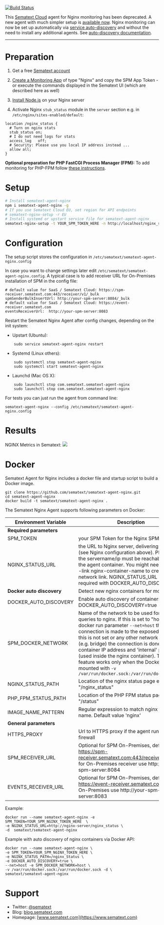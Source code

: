 [![Build Status](https://travis-ci.org/sematext/sematext-agent-nginx.svg?branch=master)](https://travis-ci.org/sematext/sematext-agent-nginx)

This [Sematext Cloud](https://sematext.com/) agent for Nginx monitoring has been deprecated. A new agent with much simpler setup is [available now](https://sematext.com/product-updates/#/2021/new-agents-for-nginx-apache-and-mongodb).  Nginx monitoring can now be set up automatically via [service auto-discovery](https://sematext.com/blog/service-autodiscovery-automatic-monitoring/) and without the need to install any additional agents.  See [auto-discovery documentation](https://sematext.com/docs/monitoring/autodiscovery/).

----

# Preparation 

1. Get a free [Sematext account](https://apps.sematext.com/ui/registation)  

2. [Create a Monitoring App](https://apps.sematext.com/spm-reports/registerApplication.do) of type "Nginx" and copy the SPM App Token - or execute the commands displayed in the Sematext UI (which are described here as well)

3. [Install Node.js](https://nodejs.org/en/download/package-manager/) on your Nginx server

4. Activate Nginx ```stub_status``` module in the ```server``` section e.g. in ```/etc/nginx/sites-enabled/default```: 
```
location /nginx_status {
  # Turn on nginx stats
  stub_status on;
  # I do not need logs for stats
  access_log   off;
  # Security: Please use you local IP address instead ...
  allow all;
}
```

__Optional preparation for PHP FastCGI Process Manager (FPM):__ To add monitoring for PHP-FPM follow [these instructions](https://sematext.com/docs/integration/php/#integration-with-nginx).

# Setup 
```sh
# Install sematext-agent-nginx 
npm i sematext-agent-nginx -g
# If you use Sematext Cloud EU, set region for API endpoints
# sematext-nginx-setup -r EU
# Install systemd or upstart service file for sematext-agent-nginx 
sematext-nginx-setup -t YOUR_SPM_TOKEN_HERE -n http://localhost/nginx_status
```

# Configuration 

The setup script stores the configuration in ```/etc/sematext/sematext-agent-nginx.config```

In case you want to change settings later edit ```/etc/sematext/sematext-agent-nginx.config```. 
A typical case is to add receiver URL for On-Premises installation of SPM in the config file:

```
# default value for SaaS / Sematext Cloud: https://spm-receiver.sematext.com:443/receiver/v1/_bulk
spmSenderBulkInsertUrl: http://your-spm-server:8084/_bulk
# default value for SaaS / Sematext Cloud: https://event-receiver.sematext.com
eventsReceiverUrl:  http://your-spm-server:8083
```


Restart the Sematext Nginx Agent after config changes, depending on the init system:
- Upstart (Ubuntu):  
```
    sudo service sematext-agent-nginx restart 
```
- Systemd (Linux others):  
```
    sudo systemctl stop sematext-agent-nginx
    sudo systemctl start sematext-agent-nginx
```
- Launchd (Mac OS X): 
```
    sudo launchctl stop com.sematext.sematext-agent-nginx
    sudo launchctl stop com.sematext.sematext-agent-nginx
```

For tests you can just run the agent from command line:
```
sematext-agent-nginx --config /etc/sematext/sematext-agent-nginx.config
```

# Results

NGINX Metrics in Sematext: 
![](https://raw.githubusercontent.com/sematext/sematext-agent-nginx/master/nginx-report-screenshot.png)

# Docker 

Sematext Agent for Nginx includes a docker file and startup script to build a Docker image. 
```
git clone https://github.com/sematext/sematext-agent-nginx.git
cd sematext-agent-nginx
docker build -t sematext/sematext-agent-nginx .
```

The Sematext Nginx Agent supports following parameters on Docker: 

| Environment Variable | Description |
|----------------------|-------------|
| **Required parameters**  |         |
| SPM_TOKEN                | your SPM Token for the Nginx SPM App |
| NGINX_STATUS_URL          | the URL to Nginx server, delivering the stats (see Nginx configuration above). Please note the servername/ip must be reachable from the agent container. You might need to use --link nginx-container-name to create the network link. NGINX_STATUS_URL is not required with DOCKER_AUTO_DISCOVERY.|
|**Docker auto discovery** | Detect new nginx containers for monitoring! |
| DOCKER_AUTO_DISCOVERY | Enable auto discovery of containers e.g. DOCKER_AUTO_DISCOVERY=true |
| SPM_DOCKER_NETWORK | Name of the network to be used for HTTP queries to nginx. If this is set to "host" and docker run parameter ```--net=host``` the connection is made to the exposed ports. If this is not set or any other network name  (e.g. bridge) the connection is done via nginx container IP address and 'internal' port 80 (used inside the nginx container). This feature works only when the Docker socket is mounted with ```-v /var/run/docker.sock:/var/run/docker.sock```| 
| NGINX_STATUS_PATH  | Location of the nginx status page e.g. "/nginx_status" |
| PHP_FPM_STATUS_PATH | Location of the PHP FPM status page e.g. "/status" |
| IMAGE_NAME_PATTERN | Regular expression to match nginx image name. Default  value 'nginx'|
| **General parameters** | |
| HTTPS_PROXY              | Url to HTTPS proxy if the agent runs behind a firewall |
| SPM_RECEIVER_URL         | Optional for SPM On-Premises, default value: https://spm-receiver.sematext.com:443/receiver/v1/_bulk for On-Premises receiver use http://your-spm-server:8084|_bulk.  
| EVENTS_RECEIVER_URL      | Optional for SPM On-Premises, default value: https://event-receiver.sematext.com. For On-Premises use http://your-spm-server:8083|


Example:
```
docker run --name sematext-agent-nginx -e SPM_TOKEN=YOUR_SPM_NGINX_TOKEN_HERE  \ 
-e NGINX_STATUS_URL=http://nginx-server/nginx_status \ 
-d  sematext/sematext-agent-nginx
```

Example with auto discovery of nginx containers via Docker API: 
```
docker run --name sematext-agent-nginx \
-e SPM_TOKEN=YOUR_SPM_NGINX_TOKEN_HERE \
-e NGINX_STATUS_PATH=/nginx_Status \
-e DOCKER_AUTO_DISCOVERY=true \
--net=host -e SPM_DOCKER_NETWORK=host \
-v /var/run/docker.sock:/var/run/docker.sock -d \
sematext/sematext-agent-nginx
```


# Support 

- Twitter: [@sematext](https://www.twitter.com/sematext)
- Blog: [blog.sematext.com](https://blog.sematext.com)
- Homepage: [www.sematext.com](https://www.sematext.com)
